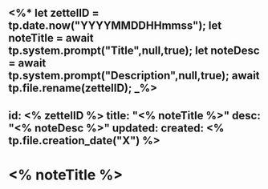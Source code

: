 <%*
	let zettelID = tp.date.now("YYYYMMDDHHmmss");
	let noteTitle = await tp.system.prompt("Title",null,true);
	let noteDesc = await tp.system.prompt("Description",null,true);
	await tp.file.rename(zettelID);
_%>
---
id: <% zettelID %>
title: "<% noteTitle %>"
desc: "<% noteDesc %>"
updated: 
created: <% tp.file.creation_date("X") %>
---

# <% noteTitle %>